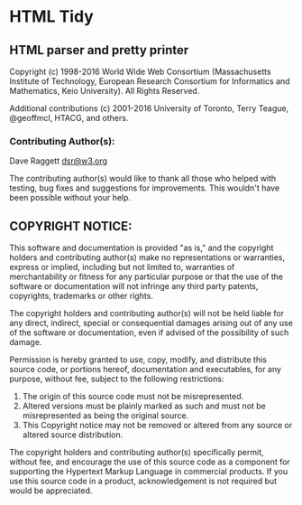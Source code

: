# HTML Tidy

## HTML parser and pretty printer

Copyright (c) 1998-2016 World Wide Web Consortium
(Massachusetts Institute of Technology, European Research
Consortium for Informatics and Mathematics, Keio University).
All Rights Reserved.

Additional contributions (c) 2001-2016 University of Toronto, Terry Teague,
@geoffmcl, HTACG, and others.

### Contributing Author(s):

  Dave Raggett <dsr@w3.org>

The contributing author(s) would like to thank all those who
helped with testing, bug fixes and suggestions for improvements.
This wouldn't have been possible without your help.

## COPYRIGHT NOTICE:

This software and documentation is provided "as is," and
the copyright holders and contributing author(s) make no
representations or warranties, express or implied, including
but not limited to, warranties of merchantability or fitness
for any particular purpose or that the use of the software or
documentation will not infringe any third party patents,
copyrights, trademarks or other rights.

The copyright holders and contributing author(s) will not be held
liable for any direct, indirect, special or consequential damages
arising out of any use of the software or documentation, even if
advised of the possibility of such damage.

Permission is hereby granted to use, copy, modify, and distribute
this source code, or portions hereof, documentation and executables,
for any purpose, without fee, subject to the following restrictions:

1. The origin of this source code must not be misrepresented.
2. Altered versions must be plainly marked as such and must
not be misrepresented as being the original source.
3. This Copyright notice may not be removed or altered from any
source or altered source distribution.

The copyright holders and contributing author(s) specifically
permit, without fee, and encourage the use of this source code
as a component for supporting the Hypertext Markup Language in
commercial products. If you use this source code in a product,
acknowledgement is not required but would be appreciated.
